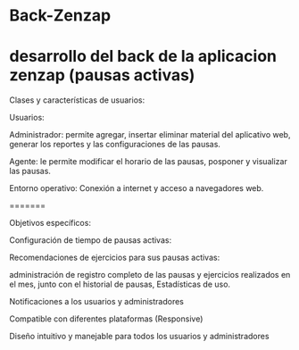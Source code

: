 # Back-Zenzap
desarrollo del back de la aplicacion zenzap (pausas activas)
=======
Clases y características de usuarios: 

Usuarios: 

Administrador: permite agregar, insertar eliminar material del aplicativo web, generar los reportes y las configuraciones de las pausas. 

Agente: le permite modificar el horario de las pausas, posponer y visualizar las pausas. 

Entorno operativo: 
Conexión a internet y acceso a navegadores web. 

=======

Objetivos específicos: 

Configuración de tiempo de pausas activas: 

Recomendaciones de ejercicios para sus pausas activas: 

 administración de registro completo de las pausas y ejercicios realizados en el mes, junto con el historial de pausas, Estadísticas de uso. 

Notificaciones a los usuarios y administradores 

Compatible con diferentes plataformas (Responsive) 

Diseño intuitivo y manejable para todos los usuarios y administradores
